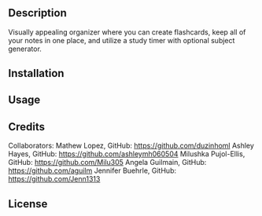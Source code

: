 # <Note Ninja>

## Description

Visually appealing organizer where you can create flashcards, keep all of your notes in one place, and utilize a study timer with optional subject generator.

<!-- - What was your motivation?
- Why did you build this project? (Note: the answer is not "Because it was a homework assignment.")
- What problem does it solve?
- What did you learn? -->

<!-- ## Table of Contents

If your README is long, add a table of contents to make it easy for users to find what they need.

- [Installation](#installation)
- [Usage](#usage)
- [Credits](#credits)
- [License](#license) -->

## Installation

<!-- What are the steps required to install your project? Provide a step-by-step description of how to get the development environment running. -->

## Usage

<!-- Provide instructions and examples for use. Include screenshots as needed.

To add a screenshot, create an `assets/images` folder in your repository and upload your screenshot to it. Then, using the relative filepath, add it to your README using the following syntax:

    ```md
    ![alt text](assets/images/screenshot.png)
    ``` -->

## Credits

Collaborators:
Mathew Lopez, GitHub: https://github.com/duzinhoml
Ashley Hayes, GitHub: https://github.com/ashleymh060504
Milushka Pujol-Ellis, GitHub: https://github.com/Milu305
Angela Guilmain, GitHub: https://github.com/aguilm
Jennifer Buehrle, GitHub: https://github.com/Jenn1313

<!-- If you used any third-party assets that require attribution, list the creators with links to their primary web presence in this section.

If you followed tutorials, include links to those here as well. -->

## License

<!-- The last section of a high-quality README file is the license. This lets other developers know what they can and cannot do with your project. If you need help choosing a license, refer to [https://choosealicense.com/](https://choosealicense.com/). -->